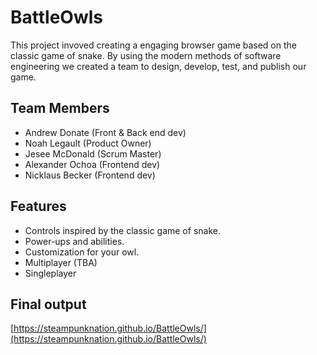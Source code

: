 # BattleOwls
This project invoved creating a engaging browser game based on the classic game of snake. By using the modern methods of software engineering we created a team to design, develop, test, and publish our game.
## Team Members
- Andrew Donate (Front & Back end dev)
- Noah Legault (Product Owner)
- Jesee McDonald (Scrum Master)
- Alexander Ochoa (Frontend dev)
- Nicklaus Becker (Frontend dev)

## Features
- Controls inspired by the classic game of snake.
- Power-ups and abilities.
- Customization for your owl.
- Multiplayer (TBA)
- Singleplayer

## Final output
[https://steampunknation.github.io/BattleOwls/](https://steampunknation.github.io/BattleOwls/)
